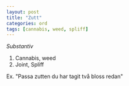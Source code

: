 ```yaml
---
layout: post
title: "Zutt"
categories: ord
tags: [cannabis, weed, spliff]
---
```


*Substantiv*

1. Cannabis, weed
2. Joint, Spliff

Ex. "Passa zutten du har tagit två bloss redan"
